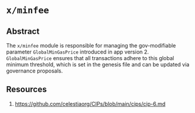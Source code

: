 # `x/minfee`

## Abstract

The `x/minfee` module is responsible for managing the gov-modifiable parameter `GlobalMinGasPrice` introduced in app version 2. `GlobalMinGasPrice` ensures that all transactions adhere to this global minimum threshold, which is set in the genesis file and can be updated via governance proposals.

## Resources

1. <https://github.com/celestiaorg/CIPs/blob/main/cips/cip-6.md>
